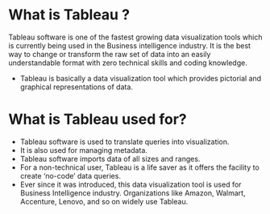 # What is Tableau ?
Tableau software is one of the fastest growing data visualization tools which is currently being used in the Business intelligence industry.
It is the best way to change or transform the raw set of data into an easily understandable format with zero technical skills and coding knowledge.
- Tableau is basically a data visualization tool which provides pictorial and graphical representations of data.

# What is Tableau used for?
- Tableau software is used to translate queries into visualization.
- It is also used for managing metadata.
- Tableau software imports data of all sizes and ranges.
- For a non-technical user, Tableau is a life saver as it offers the facility to create ‘no-code’ data queries.
- Ever since it was introduced, this data visualization tool is used for Business Intelligence industry. Organizations like Amazon, Walmart, Accenture, Lenovo, and so on widely use Tableau.
